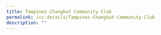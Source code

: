 ```yaml
---
title: Tampines Changkat Community Club
permalink: /cc-details/Tampines-Changkat-Community-Club
description: ""
---
```

